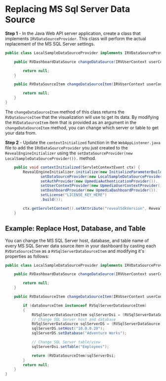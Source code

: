 # Replacing MS Sql Server Data Source

**Step 1** - In the Java Web API server application, create a class that implements `IRVDataSourceProvider`. This class will perform the actual replacement of the MS SQL Server settings. 

```java
public class LocalSampleDataSourceProvider implements IRVDataSourceProvider {

	public RVDashboardDataSource changeDataSource(IRVUserContext userContext, RVDashboardDataSource dataSource) {

		return null;
	}

	public RVDataSourceItem changeDataSourceItem(IRVUserContext userContext, String dashboardsID, RVDataSourceItem dataSourceItem) {

		return null;
	}
}
```

The `changeDataSourceItem` method of this class returns the `RVDataSourceItem` that the visualization will use to get its data. By modifying the `RVDataSourceItem` item that is provided as an argument in the `changeDataSourceItem` method, you can change which server or table to get your data from.

**Step 2** - Update the `contextInitialized` function in the `WebAppListener.java` file to add the `IRVDataSourceProvider` you just created to the `RevealEngineInitializer` using the `setDataSourceProvider(new LocalSampleDataSourceProvider()).` method.

```java
	public void contextInitialized(ServletContextEvent ctx) {
		RevealEngineInitializer.initialize(new InitializeParameterBuilder().
				setDataSourceProvider(new LocalSampleDataSourceProvider()).
				setAuthProvider(new UpmediaAuthenticationProvider()).
				setUserContextProvider(new UpmediaUserContextProvider()).
				setDashboardProvider(new UpmediaDashboardProvider()).
				setLicense("LICENSE_KEY_HERE")
				.build());

		ctx.getServletContext().setAttribute("revealSdkVersion", RevealEngineInitializer.getRevealSdkVersion());
	}
```

## Example: Replace Host, Database, and Table

You can change the MS SQL Server host, database, and table name of every MS SQL Server data source item in your dashboard by casting each `RVDataSourceItem` as a `RVSqlServerDataSourceItem` and modifying it's properties as follows:

```java
public class LocalSampleDataSourceProvider implements IRVDataSourceProvider {

	public RVDashboardDataSource changeDataSource(IRVUserContext userContext, RVDashboardDataSource dataSource) {

		return null;
	}

	public RVDataSourceItem changeDataSourceItem(IRVUserContext userContext, String dashboardsID, RVDataSourceItem dataSourceItem) {

		if (dataSourceItem instanceof RVSqlServerDataSourceItem)
		{
			RVSqlServerDataSourceItem sqlServerDsi = (RVSqlServerDataSourceItem)dataSourceItem;
			// Change SQL Server host and database
			RVSqlServerDataSource sqlServerDS = (RVSqlServerDataSource)sqlServerDsi.getDataSource();
			sqlServerDS.setHost("10.0.0.20");
			sqlServerDS.setDatabase("Adventure Works");

			// Change SQL Server table/view
			sqlServerDsi.setTable("Employees");

			return (RVDataSourceItem)sqlServerDsi;
		}
		return null;
	}
}
```
